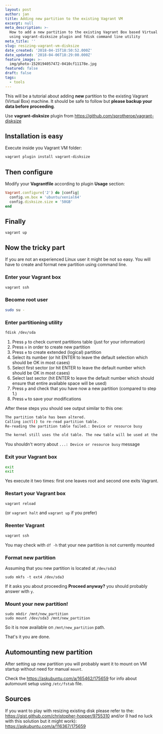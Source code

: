 ```yaml
---
layout: post
author: jan
title: Adding new partition to the existing Vagrant VM
excerpt: null
meta_description: >-
  How to add a new partition to the existing Vagrant Box based Virtual Machine
  using vagrant-disksize plugin and fdisk command line utility
meta_title: ''
slug: resizing-vagrant-vm-disksize
date_created: '2018-04-15T18:50:52.000Z'
date_updated: '2018-04-06T18:29:00.000Z'
feature_image: >-
  img/photo-1520194057472-0410cf11178e.jpg
featured: false
draft: false
tags:
  - tools
---
```

This will be a tutorial about adding **new** partition to the existing Vagrant (Virtual Box) machine. It should be safe to follow but **please backup your data before proceeding**.

Use **vagrant-disksize** plugin from https://github.com/sprotheroe/vagrant-disksize

## Installation is easy
Execute inside you Vagrant VM folder:
```bash
vagrant plugin install vagrant-disksize
```

## Then configure
Modify your **Vagrantfile** according to plugin **Usage** section:
```ruby
Vagrant.configure('2') do |config|
  config.vm.box = 'ubuntu/xenial64'
  config.disksize.size = '50GB'
end
```

## Finally
```
vagrant up
```

## Now the tricky part
If you are not an experienced Linux user it might be not so easy. You will have to create and format new partition using command line.

### Enter your Vagrant box
```bash
vagrant ssh
```

### Become root user
```bash
sudo su -
```

### Enter partitioning utility
```bash
fdisk /dev/sda
```

1. Press `p` to check current partitions table (just for your information)
2. Press `n` in order to create new partition
3. Press `e` to create extended (logical) partition
4. Select its number (or hit ENTER to leave the default selection which should be OK in most cases)
5. Select first sector (or hit ENTER to leave the default number which should be OK in most cases)
6. Select last sector (hit ENTER to leave the default number which should ensure that entire available space will be used)
7. Press `p` and check that you have now a new partition (compared to step 1.)
8. Press `w` to save your modifications

After these steps you should see output similar to this one:

```bash
The partition table has been altered.
Calling ioctl() to re-read partition table.
Re-reading the partition table failed.: Device or resource busy

The kernel still uses the old table. The new table will be used at the next reboot or after you run partprobe(8) or kpartx(8).
```
You shouldn't worry about `...: Device or resource busy` message

### Exit your Vagrant box
```bash
exit
exit
```
Yes execute it two times: first one leaves root and second one exits Vagrant.

### Restart your Vagrant box
```bash
vagrant reload
```
(or `vagrant halt` and `vagrant up` if you prefer)

### Reenter Vagrant
```bash
vagrant ssh
```
You may check with `df -h` that your new partition is not currently mounted

### Format new partition
Assuming that you new partition is located at `/dev/sda3`
```
sudo mkfs -t ext4 /dev/sda3
```
If it asks you about proceeding **Proceed anyway?** you should probably answer with `y`.

### Mount your new partition!
```
sudo mkdir /mnt/new_partition
sudo mount /dev/sda3 /mnt/new_partition
```
So it is now available on `/mnt/new_partition` path.

That's it you are done.

## Automounting new partition
After setting up new partition you will probably want it to mount on VM startup without need for manual `mount`.

Check the https://askubuntu.com/a/165462/175659 for info about automount setup using `/etc/fstab` file.

## Sources

If you want to play with resizing existing disk please refer to the: https://gist.github.com/christopher-hopper/9755310
and/or (I had no luck with this solution but it might work):
https://askubuntu.com/a/116367/175659
